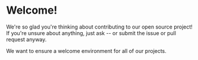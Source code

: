 # Welcome!
We're so glad you're thinking about contributing to our open source project!
If you're unsure about anything, just ask -- or submit the issue or pull request anyway.

We want to ensure a welcome environment for all of our projects.
